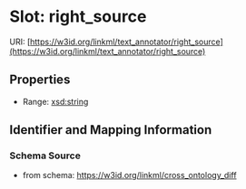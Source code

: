 # Slot: right_source

URI: [https://w3id.org/linkml/text_annotator/right_source](https://w3id.org/linkml/text_annotator/right_source)



<!-- no inheritance hierarchy -->


## Properties

 * Range: [xsd:string](http://www.w3.org/2001/XMLSchema#string)



## Identifier and Mapping Information







### Schema Source


* from schema: https://w3id.org/linkml/cross_ontology_diff



